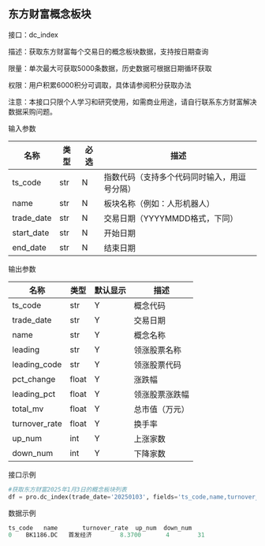 ## 东方财富概念板块

接口：dc_index

描述：获取东方财富每个交易日的概念板块数据，支持按日期查询

限量：单次最大可获取5000条数据，历史数据可根据日期循环获取

权限：用户积累6000积分可调取，具体请参阅积分获取办法 

注意：本接口只限个人学习和研究使用，如需商业用途，请自行联系东方财富解决数据采购问题。





输入参数

| 名称 | 类型 | 必选 | 描述 |
| --- | --- | --- | --- |
| ts_code | str | N | 指数代码（支持多个代码同时输入，用逗号分隔） |
| name | str | N | 板块名称（例如：人形机器人） |
| trade_date | str | N | 交易日期（YYYYMMDD格式，下同） |
| start_date | str | N | 开始日期 |
| end_date | str | N | 结束日期 |

输出参数

| 名称 | 类型 | 默认显示 | 描述 |
| --- | --- | --- | --- |
| ts_code | str | Y | 概念代码 |
| trade_date | str | Y | 交易日期 |
| name | str | Y | 概念名称 |
| leading | str | Y | 领涨股票名称 |
| leading_code | str | Y | 领涨股票代码 |
| pct_change | float | Y | 涨跌幅 |
| leading_pct | float | Y | 领涨股票涨跌幅 |
| total_mv | float | Y | 总市值（万元） |
| turnover_rate | float | Y | 换手率 |
| up_num | int | Y | 上涨家数 |
| down_num | int | Y | 下降家数 |

接口示例

```python
#获取东方财富2025年1月3日的概念板块列表
df = pro.dc_index(trade_date='20250103', fields='ts_code,name,turnover_rate,up_num,down_num')
```

数据示例

```python
ts_code   name       turnover_rate  up_num  down_num
0    BK1186.DC   首发经济        8.3700       4        31
```